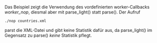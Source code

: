Das Beispiel zeigt die Verwendung des vordefinierten worker-Callbacks *worker_nop*, diesmal aber mit parse_light() statt parse().
Der Aufruf
```bash
./nop countries.xml
```
parst die XML-Datei und gibt keine Statistik dafür aus, da parse_light() im Gegensatz zu parse() *keine* Statistik pflegt.
